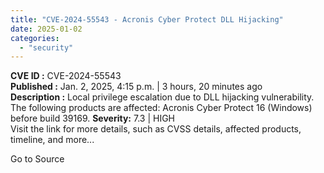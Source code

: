 ```yaml
---
title: "CVE-2024-55543 - Acronis Cyber Protect DLL Hijacking"
date: 2025-01-02
categories: 
  - "security"
---
```


**CVE ID :** CVE-2024-55543  
**Published :** Jan. 2, 2025, 4:15 p.m. | 3 hours, 20 minutes ago  
**Description :** Local privilege escalation due to DLL hijacking vulnerability. The following products are affected: Acronis Cyber Protect 16 (Windows) before build 39169. 
**Severity:** 7.3 | HIGH  
Visit the link for more details, such as CVSS details, affected products, timeline, and more...

Go to Source
